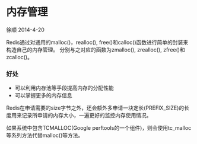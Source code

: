 # 内存管理

徐顺 2014-4-20

Redis通过对通用的malloc()，realloc(), free()和calloc()函数进行简单的封装来构造自己的内存管理。
分别与之对应的函数为zmalloc(), zrealloc(), zfree()和zcalloc()。

### 好处
* 可以利用内存池等手段提高内存的分配性能
* 可以掌握更多的内存信息

Redis在申请需要的size字节之外，还会额外多申请一块定长(PREFIX_SIZE)的长度用来记录所申请的内存大小，一遍更好的监控内存使用情况。

如果系统中包含TCMALLOC(Google perftools的一个组件)，则会使用tc_malloc等系列方法代替malloc()等方法。

